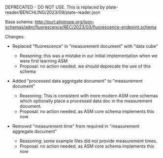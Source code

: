 DEPRECATED - DO NOT USE. This is replaced by plate-reader/BENCHLING/2023/09/plate-reader.json

Base schema: http://purl.allotrope.org/json-schemas/adm/fluorescence/REC/2023/03/fluorescence-endpoint.schema

Changes:

* Replaced "fluorescence" in "measurement document" with "data cube"
  * Reasoning: this was a mistake in our initial implementation when we were first learning ASM
  * Proposal: no action needed, we should deprecate the use of this schema

* Added "processed data aggregate document" to "measurement document"
  * Reasoning: This is consistent with more modern ASM core schemas which optionally place a processed data doc in the measurement document.
  * Proposal: no action needed, as ASM core schema implements this now

* Removed "measurement time" from required in "measurement aggregate document"
  * Reasoning: some example files did not provide measurement times.
  * Proposal: no action needed, as ASM core schema implements this now
